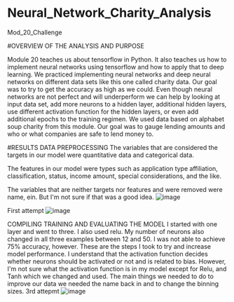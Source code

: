 # Neural_Network_Charity_Analysis
Mod_20_Challenge


#OVERVIEW OF THE ANALYSIS AND PURPOSE

Module 20 teaches us about tensorflow in Python. It also teaches us how to implement neural networks using tensorflow and how to apply that to deep learning. We practiced implementing neural networks and deep neural networks on different data sets like this one called charity data. Our goal was to try to get the accuracy as high as we could. Even though neural networks are not perfect and will underperform we can help by looking at input data set, add more neurons to a hidden layer, additional hidden layers, use different activation function for the hidden layers, or even add additional epochs to the training regimen.  We used data based on alphabet soup charity from this module. Our goal was to gauge lending amounts and who or what companies are safe to lend money to.

#RESULTS
DATA PREPROCESSING
The variables that are considered the targets in our model were quantitative data and categorical data.

The features in our model
were types such as application type affiliation, classification, status, income amount, special considerations, and the like.

The variables that are neither targets nor features and were removed were name, ein. But I'm not sure if that was a good idea.
![image](https://user-images.githubusercontent.com/115684964/224512651-a2cd5e26-7150-4ee8-a07b-2e6781d6f5cc.png)

First attempt
![image](https://user-images.githubusercontent.com/115684964/224512709-01aa89f7-56a3-4313-8dd6-47b1b9919ef5.png)


COMPILING TRAINING AND EVALUATING THE MODEL
I started with one layer and went to three. I also used relu.  My number of neurons also changed in all three examples between 12 and 50. I was not able to achieve 75% accuracy, however. These are the steps I took to try and increase model performance. I understand that the activation function decides whether neurons should be activated or not and is related to bias. However, I'm not sure what the activation function is in my model except for Relu, and Tanh which we changed and used.
The main things we needed to do to improve our data we needed the name back in and to change the binning sizes.
3rd attepmt
![image](https://user-images.githubusercontent.com/115684964/224512685-41484f55-be6b-4a83-b768-35a7e75d968a.png)


